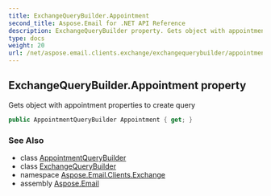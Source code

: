```yaml
---
title: ExchangeQueryBuilder.Appointment
second_title: Aspose.Email for .NET API Reference
description: ExchangeQueryBuilder property. Gets object with appointment properties to create query
type: docs
weight: 20
url: /net/aspose.email.clients.exchange/exchangequerybuilder/appointment/
---
```

## ExchangeQueryBuilder.Appointment property

Gets object with appointment properties to create query

```csharp
public AppointmentQueryBuilder Appointment { get; }
```

### See Also

* class [AppointmentQueryBuilder](../../appointmentquerybuilder/)
* class [ExchangeQueryBuilder](../)
* namespace [Aspose.Email.Clients.Exchange](../../exchangequerybuilder/)
* assembly [Aspose.Email](../../../)


